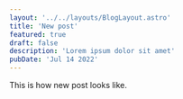```yaml
---
layout: '../../layouts/BlogLayout.astro'
title: 'New post'
featured: true
draft: false
description: 'Lorem ipsum dolor sit amet'
pubDate: 'Jul 14 2022'
---
```


This is how new post looks like.